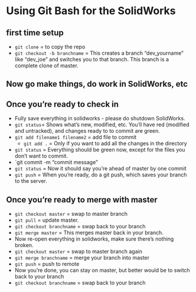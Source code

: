 # Using Git Bash for the SolidWorks

## first time setup
- `git clone` =  to copy the repo
- `git checkout -b branchname` = This creates a branch “dev_yourname” like “dev_joe” and switches you to that branch. This branch is a complete clone of master.
  
## Now go make things, do work in SolidWorks, etc

## Once you’re ready to check in
- Fully save everything in solidworks - please do shutdown SolidWorks.
- `git status`=  Shows what’s new, modified, etc. You’ll have red (modified and untracked), and changes ready to to commit are green.
- `git add filename1 filename2` = add file to commit
    - `git add .` =  Only if you want to add all the changes in the directory
- `git status` =  Everything should be green now, except for the files you don’t want to commit.
- `git commit -m “commit message”
- `git status` =  Now it should say you’re ahead of master by one commit
- `git push` =  When you’re ready, do a git push, which saves your branch to the server.

## Once you’re ready to merge with master
- `git checkout master` = swap to master branch
- `git pull` = update master.
- `git checkout branchname` = swap back to your branch
- `git merge master` =  This merges master back in your branch.
- Now re-open everything in solidworks, make sure there’s nothing broken.
- `git checkout master` = swap to master branch again
- `git merge branchname` = merge your branch into master
- `git push` = push to remote
- Now you’re done, you can stay on master, but better would be to switch back to your branch
- `git checkout branchname` = swap back to your branch

